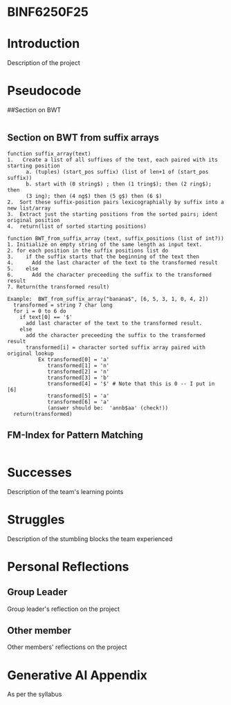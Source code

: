 # BINF6250F25
# Introduction
Description of the project

# Pseudocode
##Section on BWT
```
```

## Section on BWT from suffix arrays 
```
function suffix_array(text)
1.   Create a list of all suffixes of the text, each paired with its starting position 
      a. (tuples) (start_pos suffix) (list of len+1 of (start_pos suffix))
      b. start with (0 string$) ; then (1 tring$); then (2 ring$); then 
      (3 ing); then (4 ng$) then (5 g$) then (6 $)
2.  Sort these suffix-position pairs lexicographially by suffix into a new list/array
3.  Extract just the starting positions from the sorted pairs; ident original position
4.  return(list of sorted starting positions)

function BWT_from_suffix_array (text, suffix_positions (list of int?))
1. Initialize on empty string of the same length as input text.
2. for each position in the suffix positions list do
3.    if the suffix starts that the beginning of the text then
4.      Add the last character of the text to the transformed result
5.    else
6.      Add the character preceeding the suffix to the transformed result
7. Return(the transformed result)

Example:  BWT_from_suffix_array("banana$", [6, 5, 3, 1, 0, 4, 2])
  transformed = string 7 char long
  for i = 0 to 6 do
    if text[0] == '$'
      add last character of the text to the transformed result.
    else
      add the character preceeding the suffix to the transformed result
      transformed[i] = character sorted suffix array paired with original lookup
          Ex transformed[0] = 'a'
             transformed[1] = 'n'
             transformed[2] = 'n'
             transformed[3] = 'b'
             transformed[4] = '$' # Note that this is 0 -- I put in [6]
             transformed[5] = 'a'
             transformed[6] = 'a'
             (answer should be:  'annb$aa' (check!))
  return(transformed)
```
## FM-Index for Pattern Matching
```
```

# Successes
Description of the team's learning points

# Struggles
Description of the stumbling blocks the team experienced

# Personal Reflections
## Group Leader
Group leader's reflection on the project

## Other member
Other members' reflections on the project

# Generative AI Appendix
As per the syllabus
